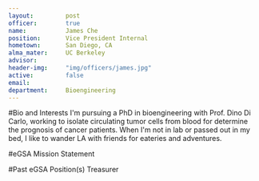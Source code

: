 ```yaml
---
layout:     	post
officer:        true
name:      		James Che
position: 		Vice President Internal
hometown: 		San Diego, CA
alma_mater: 	UC Berkeley
advisor: 		
header-img: 	"img/officers/james.jpg"
active: 		false
email: 			
department: 	Bioengineering
---
```

#Bio and Interests
I'm pursuing a PhD in bioengineering with Prof. Dino Di Carlo, working to isolate circulating tumor cells from blood for determine the prognosis of cancer patients. When I'm not in lab or passed out in my bed, I like to wander LA with friends for eateries and adventures.

#eGSA Mission Statement


#Past eGSA Position(s)
Treasurer
